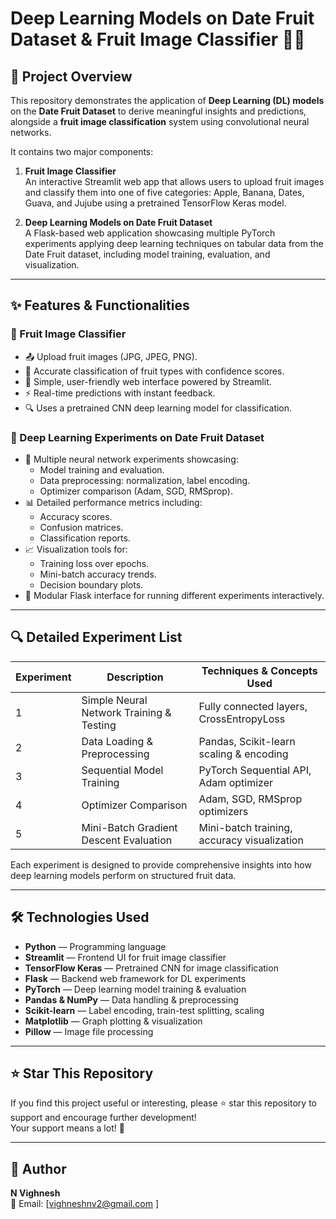 #  Deep Learning Models on Date Fruit Dataset & Fruit Image Classifier 🍎🍌

## 🚀 Project Overview

This repository demonstrates the application of **Deep Learning (DL) models** on the **Date Fruit Dataset** to derive meaningful insights and predictions, alongside a **fruit image classification** system using convolutional neural networks.

It contains two major components:

1. **Fruit Image Classifier**  
   An interactive Streamlit web app that allows users to upload fruit images and classify them into one of five categories: Apple, Banana, Dates, Guava, and Jujube using a pretrained TensorFlow Keras model.

2. **Deep Learning Models on Date Fruit Dataset**  
   A Flask-based web application showcasing multiple PyTorch experiments applying deep learning techniques on tabular data from the Date Fruit dataset, including model training, evaluation, and visualization.

---

## ✨ Features & Functionalities

### 🍏 Fruit Image Classifier

- 📤 Upload fruit images (JPG, JPEG, PNG).
- 🤖 Accurate classification of fruit types with confidence scores.
- 🌟 Simple, user-friendly web interface powered by Streamlit.
- ⚡ Real-time predictions with instant feedback.
- 🔍 Uses a pretrained CNN deep learning model for classification.

### 🔬 Deep Learning Experiments on Date Fruit Dataset

- 🔄 Multiple neural network experiments showcasing:
  - Model training and evaluation.
  - Data preprocessing: normalization, label encoding.
  - Optimizer comparison (Adam, SGD, RMSprop).
- 📊 Detailed performance metrics including:
  - Accuracy scores.
  - Confusion matrices.
  - Classification reports.
- 📈 Visualization tools for:
  - Training loss over epochs.
  - Mini-batch accuracy trends.
  - Decision boundary plots.
- 🧩 Modular Flask interface for running different experiments interactively.

---

## 🔍 Detailed Experiment List

| Experiment | Description                               | Techniques & Concepts Used                    |
|------------|-------------------------------------------|-----------------------------------------------|
| 1          | Simple Neural Network Training & Testing | Fully connected layers, CrossEntropyLoss      |
| 2          | Data Loading & Preprocessing              | Pandas, Scikit-learn scaling & encoding       |
| 3          | Sequential Model Training                 | PyTorch Sequential API, Adam optimizer        |
| 4          | Optimizer Comparison                      | Adam, SGD, RMSprop optimizers                  |
| 5          | Mini-Batch Gradient Descent Evaluation   | Mini-batch training, accuracy visualization   |

Each experiment is designed to provide comprehensive insights into how deep learning models perform on structured fruit data.

---

## 🛠️ Technologies Used

- **Python** — Programming language  
- **Streamlit** — Frontend UI for fruit image classifier  
- **TensorFlow Keras** — Pretrained CNN for image classification  
- **Flask** — Backend web framework for DL experiments  
- **PyTorch** — Deep learning model training & evaluation  
- **Pandas & NumPy** — Data handling & preprocessing  
- **Scikit-learn** — Label encoding, train-test splitting, scaling  
- **Matplotlib** — Graph plotting & visualization  
- **Pillow** — Image file processing  

---


## ⭐ Star This Repository

If you find this project useful or interesting, please ⭐ star this repository to support and encourage further development!  
Your support means a lot! 🙏

---

## 👤 Author

**N Vighnesh**  
📧 Email: [vighneshnv2@gmail.com ]  



